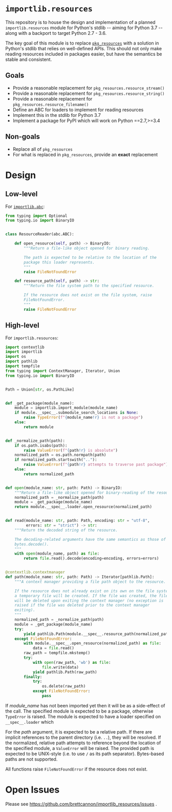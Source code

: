 # `importlib.resources`
This repository is to house the design and implementation of a planned
`importlib.resources` module for Python's stdlib -- aiming for
Python 3.7 -- along with a backport to target Python 2.7 - 3.6.

The key goal of this module is to replace
[`pkg_resources`](https://setuptools.readthedocs.io/en/latest/pkg_resources.html)
with a solution in Python's stdlib that relies on well-defined APIs.
This should not only make reading resources included in packages easier,
but have the semantics be stable and consistent.

## Goals
- Provide a reasonable replacement for `pkg_resources.resource_stream()`
- Provide a reasonable replacement for `pkg_resources.resource_string()`
- Provide a reasonable replacement for `pkg_resources.resource_filename()`
- Define an ABC for loaders to implement for reading resources
- Implement this in the stdlib for Python 3.7
- Implement a package for PyPI which will work on Python ==2.7,>=3.4

## Non-goals
- Replace all of `pkg_resources`
- For what is replaced in `pkg_resources`, provide an **exact**
  replacement

# Design

## Low-level
For [`importlib.abc`](https://docs.python.org/3/library/importlib.html#module-importlib.abc):
```python
from typing import Optional
from typing.io import BinaryIO


class ResourceReader(abc.ABC):

    def open_resource(self, path) -> BinaryIO:
        """Return a file-like object opened for binary reading.

        The path is expected to be relative to the location of the
        package this loader represents.
        """
        raise FileNotFoundError

    def resource_path(self, path) -> str:
        """Return the file system path to the specified resource.

        If the resource does not exist on the file system, raise
        FileNotFoundError.
        """
        raise FileNotFoundError
```

## High-level
For `importlib.resources`:
```python
import contextlib
import importlib
import os
import pathlib
import tempfile
from typing import ContextManager, Iterator, Union
from typing.io import BinaryIO


Path = Union[str, os.PathLike]


def _get_package(module_name):
    module = importlib.import_module(module_name)
    if module.__spec__.submodule_search_locations is None:
        raise TypeError(f"{module_name!r} is not a package")
    else:
        return module


def _normalize_path(path):
    if os.path.isabs(path):
        raise ValueError(f"{path!r} is absolute")
    normalized_path = os.path.normpath(path)
    if normalized_path.startswith(".."):
        raise ValueError(f"{path!r} attempts to traverse past package")
    else:
        return normalized_path


def open(module_name: str, path: Path) -> BinaryIO:
    """Return a file-like object opened for binary-reading of the resource."""
    normalized_path = _normalize_path(path)
    module = _get_package(module_name)
    return module.__spec__.loader.open_resource(normalized_path)


def read(module_name: str, path: Path, encoding: str = "utf-8",
         errors: str = "strict") -> str:
    """Return the decoded string of the resource.

    The decoding-related arguments have the same semantics as those of
    bytes.decode().
    """
    with open(module_name, path) as file:
        return file.read().decode(encoding=encoding, errors=errors)


@contextlib.contextmanager
def path(module_name: str, path: Path) -> Iterator[pathlib.Path]:
    """A context manager providing a file path object to the resource.

    If the resource does not already exist on its own on the file system,
    a temporary file will be created. If the file was created, the file
    will be deleted upon exiting the context manager (no exception is
    raised if the file was deleted prior to the context manager
    exiting).
    """
    normalized_path = _normalize_path(path)
    module = _get_package(module_name)
    try:
        yield pathlib.Path(module.__spec__.resource_path(normalized_path))
    except FileNotFoundError:
        with module.__spec__.open_resource(normalized_path) as file:
            data = file.read()
        raw_path = tempfile.mkstemp()
        try:
            with open(raw_path, 'wb') as file:
                file.write(data)
            yield pathlib.Path(raw_path)
        finally:
            try:
                os.delete(raw_path)
            except FileNotFoundError:
                pass
```

If *module_name* has not been imported yet then it will be as a
side-effect of the call. The specified module is expected to be a
package, otherwise `TypeError` is raised. The module is expected to
have a loader specified on `__spec__.loader` which

For the *path* argument, it is expected to be a relative path. If
there are implicit references to the parent directory (i.e. `..`), they
will be resolved. If the normalized, relative path attempts to reference
beyond the location of the specified module, a `ValueError` will be
raised. The provided path is expected to be UNIX-style (i.e. to use
`/` as its path separator). Bytes-based paths are not supported.

All functions raise `FileNotFoundError` if the resource does not exist.


# Open Issues
Please see https://github.com/brettcannon/importlib_resources/issues .
